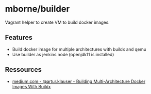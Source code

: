# mborne/builder

Vagrant helper to create VM to build docker images.

## Features

* Build docker image for multiple architectures with buildx and qemu
* Use builder as jenkins node (openjdk11 is installed)

## Ressources

* [medium.com - @artur.klauser - Building Multi-Architecture Docker Images With Buildx](https://medium.com/@artur.klauser/building-multi-architecture-docker-images-with-buildx-27d80f7e2408)
